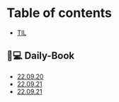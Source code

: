 # Table of contents

* [TIL](README.md)

## 👨💻 Daily-Book

* [22.09.20](daily-book/22.09.20.md)
* [22.09.21](daily-book/22.09.21.md)
* [22.09.21](daily-book/22.09.21-1.md)

